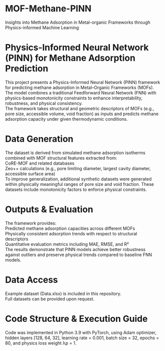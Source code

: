# MOF-Methane-PINN
Insights into Methane Adsorption in Metal-organic Frameworks through Physics-informed Machine Learning
# Physics-Informed Neural Network (PINN) for Methane Adsorption Prediction
This project presents a Physics-Informed Neural Network (PINN) framework for predicting methane adsorption in Metal–Organic Frameworks (MOFs). The model combines a traditional Feedforward Neural Network (FNN) with physics-based monotonicity constraints to enhance interpretability, robustness, and physical consistency.  
The framework takes structural and geometric descriptors of MOFs (e.g., pore size, accessible volume, void fraction) as inputs and predicts methane adsorption capacity under given thermodynamic conditions.
# Data Generation
The dataset is derived from simulated methane adsorption isotherms combined with MOF structural features extracted from:  
CoRE-MOF and related databases  
Zeo++ calculations (e.g., pore limiting diameter, largest cavity diameter, accessible surface area)  
To improve generalization, additional synthetic datasets were generated within physically meaningful ranges of pore size and void fraction. These datasets include monotonicity factors to enforce physical constraints.
# Outputs & Evaluation
The framework provides:  
Predicted methane adsorption capacities across different MOFs  
Physically consistent adsorption trends with respect to structural descriptors  
Quantitative evaluation metrics including MAE, RMSE, and R²  
The results demonstrate that PINN models achieve better robustness against outliers and preserve physical trends compared to baseline FNN models.
# Data Access
Example dataset (Data.xlsx) is included in this repository.  
Full datasets can be provided upon request.
#  Code Structure & Execution Guide
Code was implemented in Python 3.9 with PyTorch, using Adam optimizer, hidden layers [128, 64, 32], learning rate = 0.001, batch size = 32, epochs = 80, and physics loss weight λp = 1.
